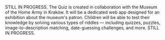 STILL IN PROGRESS. The Quiz is created in collaboration with the Museum of the Home Army in Kraków. It will be a dedicated web app designed for an exhibition about the museum's patron. Children will be able to test their knowledge by solving various types of riddles — including quizzes, puzzles, image-to-description matching, date-guessing challenges, and more. STILL IN PROGRESS.
